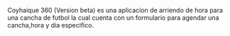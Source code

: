 Coyhaique 360 (Version beta) es una aplicacion de arriendo de hora para una cancha  de futbol la cual cuenta con un formulario para agendar una cancha,hora y dia especifico.







